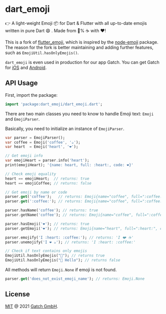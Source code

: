 # dart_emoji

👉 A light-weight Emoji 📦 for Dart & Flutter with all up-to-date emojis written in pure Dart 😄 . Made from 💯% ☕ with ❤️!

This is a fork of [flutter_emoji](https://pub.dev/packages/flutter_emoji), which is inspired by the [node-emoji](https://github.com/omnidan/node-emoji) package. The reason for the fork is better maintaining and adding further features, such as `EmojiUtil.hasOnlyEmojis()`.

`dart_emoji` is even used in production for our app Gatch. You can get Gatch for [iOS](https://gatch.fun/ios) and [Android](https://gatch.fun/android).

## API Usage

First, import the package:

```dart
import 'package:dart_emoji/dart_emoji.dart';
```

There are two main classes you need to know to handle Emoji text: `Emoji` and `EmojiParser`.

Basically, you need to initialize an instance of `EmojiParser`.

```dart
var parser = EmojiParser();
var coffee = Emoji('coffee', '☕');
var heart  = Emoji('heart', '❤️');

// Get emoji info
var emojiHeart = parser.info('heart');
print(emojiHeart); '{name: heart, full: :heart:, code: ❤️}'

// Check emoji equality
heart == emojiHeart;  // returns: true
heart == emojiCoffee; // returns: false

// Get emoji by name or code
parser.get('coffee');   // returns: Emoji{name="coffee", full=":coffee:", code="☕"}
parser.get(':coffee:'); // returns: Emoji{name="coffee", full=":coffee:", code="☕"}

parser.hasName('coffee'); // returns: true
parser.getName('coffee'); // returns: Emoji{name="coffee", full=":coffee:", code="☕"}

parser.hasEmoji('❤️'); // returns: true
parser.getEmoji('❤️'); // returns: Emoji{name="heart", full=":heart:", code="❤️"}

parser.emojify('I :heart: :coffee:'); // returns: 'I ❤️ ☕'
parser.unemojify('I ❤️ ☕'); // returns: 'I :heart: :coffee:'

// Check if text contains only emojis
EmojiUtil.hasOnlyEmojis("👋"); // returns true
EmojiUtil.hasOnlyEmojis("👋 Hello"); // returns false
```

All methods will return `Emoji.None` if emoji is not found.

```dart
parser.get('does_not_exist_emoji_name'); // returns: Emoji.None
```

## License

[MIT](LICENSE.md) @ 2021 [Gatch GmbH](https://gatch.fun).
